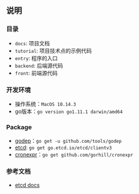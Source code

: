 ## 说明

### 目录
- `docs`: 项目文档
- `tutorial`: 项目技术点的示例代码
- `entry`: 程序的入口
- `backend`: 后端源代码
- `front`: 前端源代码

### 开发环境
- 操作系统：`MacOS 10.14.3`
- go版本：`go version go1.11.1 darwin/amd64`

### Package
- [godep](https://github.com/tools/godep)：`go get -u github.com/tools/godep`
- [etcd](https://github.com/etcd-io/etcd/tree/master/clientv3): `go get go.etcd.io/etcd/clientv3`
- [cronexpr](https://github.com/gorhill/cronexpr)：`go get github.com/gorhill/cronexpr`


### 参考文档
- [etcd docs](https://godoc.org/go.etcd.io/etcd/clientv3)